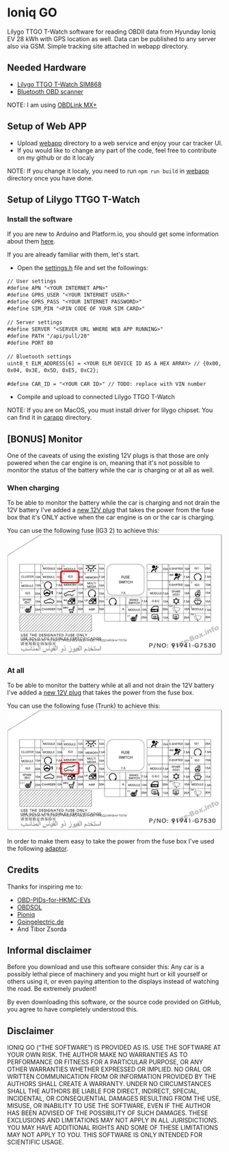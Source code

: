 # Ioniq GO

Lilygo TTGO T-Watch software for reading OBDII data from Hyunday Ioniq EV 28 kWh with GPS location as well. Data can be published to any server also via GSM. Simple tracking site attached in webapp directory.

## Needed Hardware

- [Lilygo TTGO T-Watch SIM868](http://www.lilygo.cn/prod_view.aspx?TypeId=50036&Id=1346&FId=t3:50036:3)
- [Bluetooth OBD scanner](https://www.amazon.com/s?k=bluetooth+obd2+scanner&sprefix=bluetooth+obd%2Caps%2C187&ref=nb_sb_ss_ts-doa-p_1_13)

NOTE: I am using [OBDLink MX+](https://www.obdlink.com/products/obdlink-mxp/)

## Setup of Web APP

- Upload [webapp](https://github.com/idavidka/IoniqGo/tree/main/webapp) directory to a web service and enjoy your car tracker UI.
- If you would like to change any part of the code, feel free to contribute on my github or do it localy

NOTE: If you change it localy, you need to run `npm run build` in [webapp](https://github.com/idavidka/IoniqGo/tree/main/webapp/src) directory once you have done.

## Setup of Lilygo TTGO T-Watch

### Install the software

If you are new to Arduino and Platform.io, you should get some information about them [here](https://platformio.org/install/ide?install=vscode).

If you are already familiar with them, let's start.

- Open the [settings.h](https://github.com/idavidka/IoniqGo/blob/main/carapp/src/settings.h) file and set the followings:

```
// User settings
#define APN "<YOUR INTERNET APN>"
#define GPRS_USER "<YOUR INTERNET USER>"
#define GPRS_PASS "<YOUR INTERNET PASSWORD>"
#define SIM_PIN "<PIN CODE OF YOUR SIM CARD>"

// Server settings
#define SERVER "<SERVER URL WHERE WEB APP RUNNING>"
#define PATH "/api/pull/20"
#define PORT 80

// Bluetooth settings
uint8_t ELM_ADDRESS[6] = <YOUR ELM DEVICE ID AS A HEX ARRAY> // {0x00, 0x04, 0x3E, 0x5D, 0xE5, 0xC2};

#define CAR_ID = "<YOUR CAR ID>" // TODO: replace with VIN number
```

- Compile and upload to connected Lilygo TTGO T-Watch

NOTE: If you are on MacOS, you must install driver for lilygo chipset. You can find it in [carapp](https://github.com/idavidka/IoniqGo/tree/main/carapp/drivers) directory.

## [BONUS] Monitor

One of the caveats of using the existing 12V plugs is that those are only powered when the car engine is on, meaning that it's not possible to monitor the status of the battery while the car is charging or at all as well.

### When charging

To be able to monitor the battery while the car is charging and not drain the 12V battery I've added a [new 12V plug](https://www.amazon.com/Converter-Reduced-Voltage-Regulator-Interface/dp/B08P8CSJZB/ref=sr_1_18_sspa) that takes the power from the fuse box that it's ONLY active when the car engine is on or the car is charging.

You can use the following fuse (IG3 2) to achieve this:
![Fuse box](https://raw.githubusercontent.com/idavidka/IoniqGo/main/carapp/ig3.jpg)

### At all

To be able to monitor the battery while at all and not drain the 12V battery I've added a [new 12V plug](https://www.amazon.com/Converter-Reduced-Voltage-Regulator-Interface/dp/B08P8CSJZB/ref=sr_1_18_sspa) that takes the power from the fuse box.

You can use the following fuse (Trunk) to achieve this:
![Fuse box](https://raw.githubusercontent.com/idavidka/IoniqGo/main/carapp/trunk.jpg)

In order to make them easy to take the power from the fuse box I've used the following [adaptor](https://www.aliexpress.com/item/4000127647948.html?spm=a2g0s.9042311.0.0.2ae863c0a3Juau).

## Credits

Thanks for inspiring me to:

- [OBD-PIDs-for-HKMC-EVs](https://github.com/JejuSoul/OBD-PIDs-for-HKMC-EVs)
- [OBDSOL](https://www.obdsol.com/)
- [Pioniq](https://github.com/hokus15/pioniq)
- [Goingelectric.de](https://www.goingelectric.de/forum/)
- And Tibor Zsorda

## Informal disclaimer

Before you download and use this software consider this: Any car is a possibly lethal piece of machinery and you might hurt or kill yourself or others using it, or even paying attention to the displays instead of watching the road. Be extremely prudent!

By even downloading this software, or the source code provided on GitHub, you agree to have completely understood this.

## Disclaimer

IONIQ GO (“THE SOFTWARE”) IS PROVIDED AS IS. USE THE SOFTWARE AT YOUR OWN RISK. THE AUTHOR MAKE NO WARRANTIES AS TO PERFORMANCE OR FITNESS FOR A PARTICULAR PURPOSE, OR ANY OTHER WARRANTIES WHETHER EXPRESSED OR IMPLIED. NO ORAL OR WRITTEN COMMUNICATION FROM OR INFORMATION PROVIDED BY THE AUTHORS SHALL CREATE A WARRANTY. UNDER NO CIRCUMSTANCES SHALL THE AUTHORS BE LIABLE FOR DIRECT, INDIRECT, SPECIAL, INCIDENTAL, OR CONSEQUENTIAL DAMAGES RESULTING FROM THE USE, MISUSE, OR INABILITY TO USE THE SOFTWARE, EVEN IF THE AUTHOR HAS BEEN ADVISED OF THE POSSIBILITY OF SUCH DAMAGES. THESE EXCLUSIONS AND LIMITATIONS MAY NOT APPLY IN ALL JURISDICTIONS. YOU MAY HAVE ADDITIONAL RIGHTS AND SOME OF THESE LIMITATIONS MAY NOT APPLY TO YOU. THIS SOFTWARE IS ONLY INTENDED FOR SCIENTIFIC USAGE.
